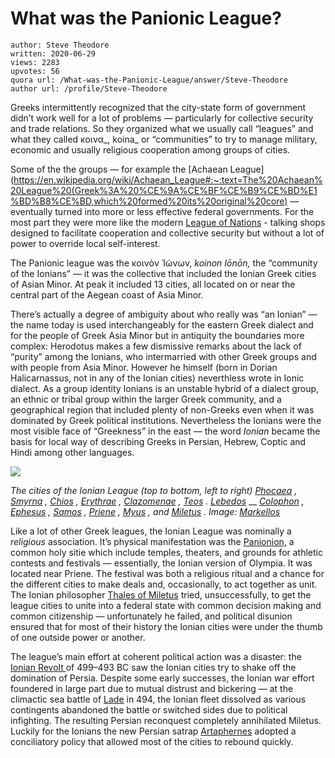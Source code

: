 # What was the Panionic League?

	author: Steve Theodore
	written: 2020-06-29
	views: 2283
	upvotes: 56
	quora url: /What-was-the-Panionic-League/answer/Steve-Theodore
	author url: /profile/Steve-Theodore


Greeks intermittently recognized that the city-state form of government didn’t work well for a lot of problems — particularly for collective security and trade relations. So they organized what we usually call “leagues” and what they called κοινα_, koina_  or “communities” to try to manage military, economic and usually religious cooperation among groups of cities.

Some of the the groups — for example the [Achaean League](https://en.wikipedia.org/wiki/Achaean_League#:~:text=The%20Achaean%20League%20(Greek%3A%20%CE%9A%CE%BF%CE%B9%CE%BD%E1%BD%B8%CE%BD,which%20formed%20its%20original%20core) — eventually turned into more or less effective federal governments. For the most part they were more like the modern [League of Nations](https://en.wikipedia.org/wiki/League_of_Nations) - talking shops designed to facilitate cooperation and collective security but without a lot of power to override local self-interest.

The Panionic league was the κοινὸν Ἰώνων, _koinon Iōnōn,_ the “community of the Ionians” — it was the collective that included the Ionian Greek cities of Asian Minor. At peak it included 13 cities, all located on or near the central part of the Aegean coast of Asia Minor.

There’s actually a degree of ambiguity about who really was “an Ionian” — the name today is used interchangeably for the eastern Greek dialect and for the people of Greek Asia Minor but in antiquity the boundaries more complex: Herodotus makes a few dismissive remarks about the lack of “purity” among the Ionians, who intermarried with other Greek groups and with people from Asia Minor. However he himself (born in Dorian Halicarnassus, not in any of the Ionian cities) neverthless wrote in Ionic dialect. As a group identity Ionians is an unstable hybrid of a dialect group, an ethnic or tribal group within the larger Greek community, and a geographical region that included plenty of non-Greeks even when it was dominated by Greek political institutions. Nevertheless the Ionians were the most visible face of “Greekness” in the east — the word _Ionian_ became the basis for local way of describing Greeks in Persian, Hebrew, Coptic and Hindi among other languages.

![](https://qph.fs.quoracdn.net/main-qimg-57d05b2c2f0ffa1ba2480d60b9cd2cdc)

_The cities of the Ionian League (top to bottom, left to right)_ _[Phocaea](https://en.wikipedia.org/wiki/Phocaea)_ _,_ _[Smyrna](https://en.wikipedia.org/wiki/%C4%B0zmir)_ _,_ _[Chios](https://en.wikipedia.org/wiki/Chios)_ _,_ _[Erythrae](https://en.wikipedia.org/wiki/Erythrae)_ _,_ _[Clazomenae](https://en.wikipedia.org/wiki/Clazomenae)_ _,_ _[Teos](https://en.wikipedia.org/wiki/Teos)_ _._ _[Lebedos](https://en.wikipedia.org/wiki/Lebedos)_ __ _[Colophon](https://en.wikipedia.org/wiki/Colophon_(city))_ _,_ _[Ephesus](https://en.wikipedia.org/wiki/Ephesus)_ _,_ _[Samos](https://en.wikipedia.org/wiki/Samos)_ _,_ _[Priene](https://en.wikipedia.org/wiki/Priene)_ _,_ _[Myus](https://en.wikipedia.org/wiki/Myus)_ _, and_ _[Miletus](https://en.wikipedia.org/wiki/Miletus)_ _. Image:_ _[Markellos](https://commons.wikimedia.org/wiki/File:Ionian_league02.PNG)_ 

Like a lot of other Greek leagues, the Ionian League was nominally a _religious_ association. It’s physical manifestation was the [Panionion,](https://en.wikipedia.org/wiki/Panionium) a common holy sitie which include temples, theaters, and grounds for athletic contests and festivals — essentially, the Ionian version of Olympia. It was located near Priene. The festival was both a religious ritual and a chance for the different cities to make deals and, occasionally, to act together as unit. The Ionian philosopher [Thales of Miletus](https://en.wikipedia.org/wiki/Thales_of_Miletus) tried, unsuccessfully, to get the league cities to unite into a federal state with common decision making and common citizenship — unfortunately he failed, and political disunion ensured that for most of their history the Ionian cities were under the thumb of one outside power or another.

The league’s main effort at coherent political action was a disaster: the [Ionian Revolt ](https://en.wikipedia.org/wiki/Ionian_Revolt)of 499–493 BC saw the Ionian cities try to shake off the domination of Persia. Despite some early successes, the Ionian war effort foundered in large part due to mutual distrust and bickering — at the climactic sea battle of [Lade](https://en.wikipedia.org/wiki/Battle_of_Lade) in 494, the Ionian fleet dissolved as various contingents abandoned the battle or switched sides due to political infighting. The resulting Persian reconquest completely annihilated Miletus. Luckily for the Ionians the new Persian satrap [Artaphernes](https://en.wikipedia.org/wiki/Artaphernes) adopted a conciliatory policy that allowed most of the cities to rebound quickly.

